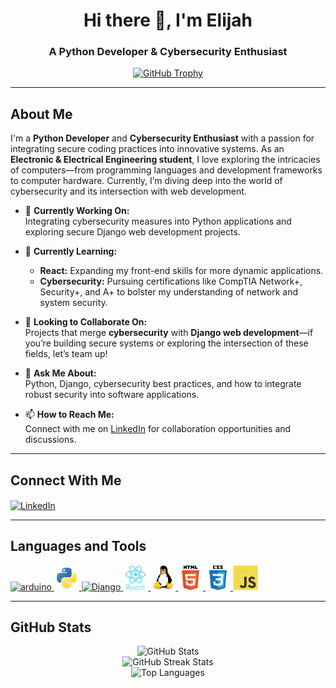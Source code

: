 <h1 align="center">Hi there 👋, I'm Elijah</h1>
<h3 align="center">A Python Developer & Cybersecurity Enthusiast</h3>

<p align="center">
  <a href="https://github.com/noiz-x">
    <img src="https://github-profile-trophy.vercel.app/?username=noiz-x" alt="GitHub Trophy" />
  </a>
</p>

---

## About Me

I'm a **Python Developer** and **Cybersecurity Enthusiast** with a passion for integrating secure coding practices into innovative systems. As an **Electronic & Electrical Engineering student**, I love exploring the intricacies of computers—from programming languages and development frameworks to computer hardware. Currently, I’m diving deep into the world of cybersecurity and its intersection with web development.

- 🔭 **Currently Working On:**  
  Integrating cybersecurity measures into Python applications and exploring secure Django web development projects.

- 🌱 **Currently Learning:**  
  - **React:** Expanding my front-end skills for more dynamic applications.  
  - **Cybersecurity:** Pursuing certifications like CompTIA Network+, Security+, and A+ to bolster my understanding of network and system security.

- 👯 **Looking to Collaborate On:**  
  Projects that merge **cybersecurity** with **Django web development**—if you’re building secure systems or exploring the intersection of these fields, let’s team up!

- 💬 **Ask Me About:**  
  Python, Django, cybersecurity best practices, and how to integrate robust security into software applications.

- 📫 **How to Reach Me:**  
  Connect with me on [LinkedIn](https://linkedin.com/in/iamgeekspe/) for collaboration opportunities and discussions.

---

## Connect With Me

<p align="left">
  <a href="https://linkedin.com/in/iamgeekspe" target="_blank">
    <img align="center" src="https://raw.githubusercontent.com/rahuldkjain/github-profile-readme-generator/master/src/images/icons/Social/linked-in-alt.svg" alt="LinkedIn" height="30" width="40" />
  </a>
</p>

---

## Languages and Tools

<p align="left">
  <a href="https://www.arduino.cc/" target="_blank" rel="noreferrer">
    <img src="https://cdn.worldvectorlogo.com/logos/arduino-1.svg" alt="arduino" width="40" height="40"/>
  </a>
  <a href="https://www.python.org" target="_blank" rel="noreferrer">
    <img src="https://raw.githubusercontent.com/devicons/devicon/master/icons/python/python-original.svg" alt="Python" width="40" height="40"/>
  </a>
  <a href="https://www.djangoproject.com/" target="_blank" rel="noreferrer">
    <img src="https://cdn.worldvectorlogo.com/logos/django.svg" alt="Django" width="40" height="40"/>
  </a>
  <a href="https://reactjs.org/" target="_blank" rel="noreferrer">
    <img src="https://raw.githubusercontent.com/devicons/devicon/master/icons/react/react-original-wordmark.svg" alt="React" width="40" height="40"/>
  </a>
  <a href="https://www.linux.org/" target="_blank" rel="noreferrer">
    <img src="https://raw.githubusercontent.com/devicons/devicon/master/icons/linux/linux-original.svg" alt="linux" width="40" height="40"/>
  </a>
  <a href="https://www.w3.org/html/" target="_blank" rel="noreferrer">
    <img src="https://raw.githubusercontent.com/devicons/devicon/master/icons/html5/html5-original-wordmark.svg" alt="html5" width="40" height="40"/>
  </a>
  <a href="https://www.w3schools.com/css/" target="_blank" rel="noreferrer">
    <img src="https://raw.githubusercontent.com/devicons/devicon/master/icons/css3/css3-original-wordmark.svg" alt="css3" width="40" height="40"/>
  </a>
  <a href="https://developer.mozilla.org/en-US/docs/Web/JavaScript" target="_blank" rel="noreferrer">
    <img src="https://raw.githubusercontent.com/devicons/devicon/master/icons/javascript/javascript-original.svg" alt="javascript" width="40" height="40"/>
  </a>
</p>

---

## GitHub Stats

<div align="center">
  <img src="https://github-readme-stats.vercel.app/api?username=noiz-x&show_icons=true&locale=en" alt="GitHub Stats" />
</div>

<div align="center">
  <img src="https://github-readme-streak-stats.herokuapp.com/?user=noiz-x" alt="GitHub Streak Stats" />
</div>

<div align="center">
  <img src="https://github-readme-stats.vercel.app/api/top-langs/?username=noiz-x&layout=donut&langs_count=6&theme=dark" alt="Top Languages" height="200">
</div>

